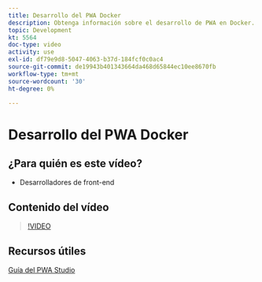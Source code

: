 ```yaml
---
title: Desarrollo del PWA Docker
description: Obtenga información sobre el desarrollo de PWA en Docker.
topic: Development
kt: 5564
doc-type: video
activity: use
exl-id: df79e9d8-5047-4063-b37d-184fcf0c0ac4
source-git-commit: de19943b401343664da468d65844ec10ee8670fb
workflow-type: tm+mt
source-wordcount: '30'
ht-degree: 0%

---
```


# Desarrollo del PWA Docker

## ¿Para quién es este vídeo?

- Desarrolladores de front-end

## Contenido del vídeo

>[!VIDEO](https://video.tv.adobe.com/v/35784?quality=12&learn=on)

## Recursos útiles

[Guía del PWA Studio](https://developer.adobe.com/commerce/pwa-studio/)
